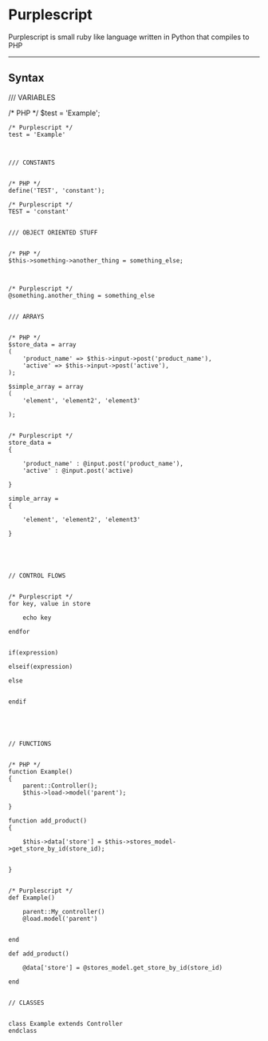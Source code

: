Purplescript
=======================


Purplescript is small ruby like language written in Python that compiles to PHP



------------
 Syntax
------------

   /// VARIABLES
   

   /* PHP */
   $test = 'Example';


	/* Purplescript */
	test = 'Example'



	/// CONSTANTS


	/* PHP */
	define('TEST', 'constant');

	/* Purplescript */
	TEST = 'constant'


	/// OBJECT ORIENTED STUFF
	
	
	/* PHP */
	$this->something->another_thing = something_else;



	/* Purplescript */
	@something.another_thing = something_else


	/// ARRAYS
	

	/* PHP */
	$store_data = array
	(
		'product_name' => $this->input->post('product_name'),
		'active' => $this->input->post('active'),
	);

	$simple_array = array
	(
		'element', 'element2', 'element3'

	);


	/* Purplescript */
	store_data =
	{

		'product_name' : @input.post('product_name'),
		'active' : @input.post('active)

	}

	simple_array =
	{

		'element', 'element2', 'element3'

	}





	// CONTROL FLOWS
	
	
	/* Purplescript */
	for key, value in store

		echo key

	endfor


	if(expression)

	elseif(expression)

	else


	endif





	// FUNCTIONS
	
	
	/* PHP */
	function Example()
	{
		parent::Controller();
		$this->load->model('parent');

	}

	function add_product()
	{

		$this->data['store'] = $this->stores_model->get_store_by_id(store_id);


	}


	/* Purplescript */
	def Example()

		parent::My_controller()
		@load.model('parent')


	end

	def add_product()

		@data['store'] = @stores_model.get_store_by_id(store_id)

	end
	
	
	// CLASSES
	

    class Example extends Controller
	endclass